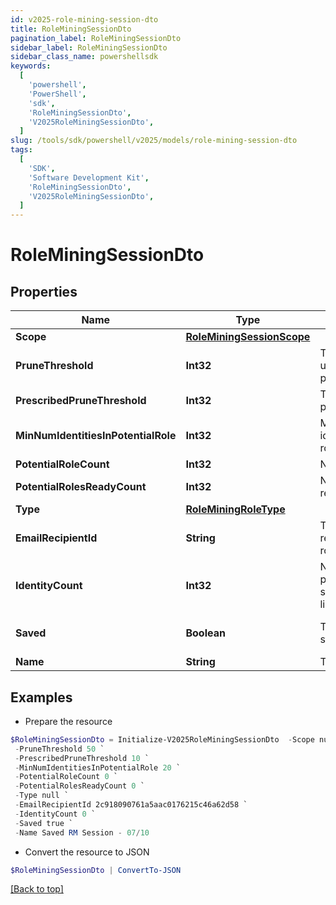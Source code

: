 ```yaml
---
id: v2025-role-mining-session-dto
title: RoleMiningSessionDto
pagination_label: RoleMiningSessionDto
sidebar_label: RoleMiningSessionDto
sidebar_class_name: powershellsdk
keywords:
  [
    'powershell',
    'PowerShell',
    'sdk',
    'RoleMiningSessionDto',
    'V2025RoleMiningSessionDto',
  ]
slug: /tools/sdk/powershell/v2025/models/role-mining-session-dto
tags:
  [
    'SDK',
    'Software Development Kit',
    'RoleMiningSessionDto',
    'V2025RoleMiningSessionDto',
  ]
---
```


# RoleMiningSessionDto

## Properties

| Name | Type | Description | Notes |
| --- | --- | --- | --- |
| **Scope** | [**RoleMiningSessionScope**](role-mining-session-scope) |  | [optional] |
| **PruneThreshold** | **Int32** | The prune threshold to be used or null to calculate prescribedPruneThreshold | [optional] |
| **PrescribedPruneThreshold** | **Int32** | The calculated prescribedPruneThreshold | [optional] |
| **MinNumIdentitiesInPotentialRole** | **Int32** | Minimum number of identities in a potential role | [optional] |
| **PotentialRoleCount** | **Int32** | Number of potential roles | [optional] |
| **PotentialRolesReadyCount** | **Int32** | Number of potential roles ready | [optional] |
| **Type** | [**RoleMiningRoleType**](role-mining-role-type) |  | [optional] |
| **EmailRecipientId** | **String** | The id of the user who will receive an email about the role mining session | [optional] |
| **IdentityCount** | **Int32** | Number of identities in the population which meet the search criteria or identity list provided | [optional] |
| **Saved** | **Boolean** | The session's saved status | [optional] [default to $false] |
| **Name** | **String** | The session's saved name | [optional] |

## Examples

- Prepare the resource

```powershell
$RoleMiningSessionDto = Initialize-V2025RoleMiningSessionDto  -Scope null `
 -PruneThreshold 50 `
 -PrescribedPruneThreshold 10 `
 -MinNumIdentitiesInPotentialRole 20 `
 -PotentialRoleCount 0 `
 -PotentialRolesReadyCount 0 `
 -Type null `
 -EmailRecipientId 2c918090761a5aac0176215c46a62d58 `
 -IdentityCount 0 `
 -Saved true `
 -Name Saved RM Session - 07/10
```

- Convert the resource to JSON

```powershell
$RoleMiningSessionDto | ConvertTo-JSON
```

[[Back to top]](#)
